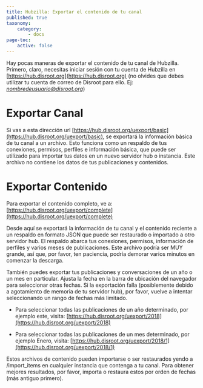 ```yaml
---
title: Hubzilla: Exportar el contenido de tu canal
published: true
taxonomy:
    category:
        - docs
page-toc:
    active: false
---
```


Hay pocas maneras de exportar el contenido de tu canal de Hubzilla. Primero, claro, necesitas iniciar sesión con tu cuenta de Hubzilla en [https://hub.disroot.org](https://hub.disroot.org) (no olvides que debes utilizar tu cuenta de correo de Disroot para ello. Ej: *nombredeusuario@disroot.org*)


# Exportar Canal
Si vas a esta dirección url [https://hub.disroot.org/uexport/basic](https://hub.disroot.org/uexport/basic), se exportará la información básica de tu canal a un archivo. Esto funciona como un respaldo de tus conexiones, permisos, perfiles e información básica, que puede ser utilizado para importar tus datos en un nuevo servidor hub o instancia. Este archivo no contiene los datos de tus publicaciones y contenidos.


# Exportar Contenido
Para exportar el contenido completo, ve a: [https://hub.disroot.org/uexport/complete](https://hub.disroot.org/uexport/complete)

Desde aquí se exportará la información de tu canal y el contenido reciente a un respaldo en formato JSON que puede ser restaurado o importado a otro servidor hub. El respaldo abarca tus conexiones, permisos, información de perfiles y varios meses de publicaciones. Este archivo podría ser MUY grande, así que, por favor, ten paciencia, podría demorar varios minutos en comenzar la descarga.

También puedes exportar tus publicaciones y conversaciones de un año o un mes en particular. Ajusta la fecha en la barra de ubicación del navegador para seleccionar otras fechas. Si la exportación falla (posiblemente debido a agotamiento de memoria de tu servidor hub), por favor, vuelve a intentar seleccionando un rango de fechas más limitado.

 - Para seleccionar todas las publicaciones de un año determinado, por ejemplo este, visita: [https://hub.disroot.org/uexport/2018](https://hub.disroot.org/uexport/2018)

 - Para seleccionar todas las publicaciones de un mes determinado, por ejemplo Enero, visita: [https://hub.disroot.org/uexport/2018/1](https://hub.disroot.org/uexport/2018/1)

Estos archivos de contenido pueden importarse o ser restaurados yendo a /import_items en cualquier instancia que contenga a tu canal. Para obtener mejores resultados, por favor, importa o restaura estos por orden de fechas (más antiguo primero).

